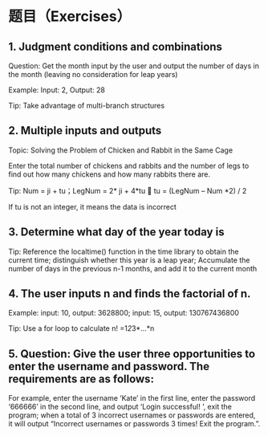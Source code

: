 # 题目（Exercises）

## 1. Judgment conditions and combinations

Question: Get the month input by the user and output the number of days in the month (leaving no consideration for leap years)

Example: Input: 2, Output: 28

Tip: Take advantage of multi-branch structures

## 2. Multiple inputs and outputs

Topic: Solving the Problem of Chicken and Rabbit in the Same Cage

Enter the total number of chickens and rabbits and the number of legs to find out how many chickens and how many rabbits there are.

Tip: Num = ji + tu；LegNum = 2* ji + 4*tu  tu = (LegNum – Num *2) / 2

If tu is not an integer, it means the data is incorrect

## 3. Determine what day of the year today is

Tip: Reference the localtime() function in the time library to obtain the current time; distinguish whether this year is a leap year;
Accumulate the number of days in the previous n-1 months, and add it to the current month

## 4. The user inputs n and finds the factorial of n.

Example: input: 10, output: 3628800; input: 15, output: 130767436800

Tip: Use a for loop to calculate n! =1*2*3*…*n

## 5. Question: Give the user three opportunities to enter the username and password. The requirements are as follows:

For example, enter the username ‘Kate’ in the first line, enter the password ‘666666’ in the second line, and output ‘Login successful! ’, exit the program; when a total of 3 incorrect usernames or passwords are entered, it will output “Incorrect usernames or passwords 3 times! Exit the program.”.
